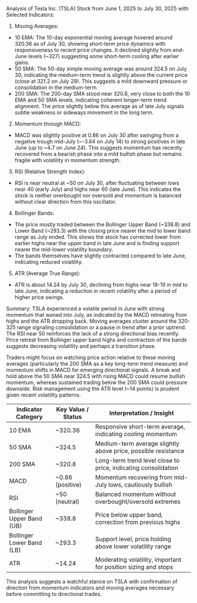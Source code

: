 Analysis of Tesla Inc. (TSLA) Stock from June 1, 2025 to July 30, 2025 with Selected Indicators:

1. Moving Averages:
- 10 EMA: The 10-day exponential moving average hovered around 320.36 as of July 30, showing short-term price dynamics with responsiveness to recent price changes. It declined slightly from end-June levels (~327) suggesting some short-term cooling after earlier gains.
- 50 SMA: The 50-day simple moving average was around 324.5 on July 30, indicating the medium-term trend is slightly above the current price (close at 321.2 on July 29). This suggests a mild downward pressure or consolidation in the medium-term.
- 200 SMA: The 200-day SMA stood near 320.8, very close to both the 10 EMA and 50 SMA levels, indicating coherent longer-term trend alignment. The price slightly below this average as of late July signals subtle weakness or sideways movement in the long term.

2. Momentum through MACD:
- MACD was slightly positive at 0.86 on July 30 after swinging from a negative trough mid-July (~-3.64 on July 14) to strong positives in late June (up to ~4.7 on June 24). This suggests momentum has recently recovered from a bearish phase into a mild bullish phase but remains fragile with volatility in momentum strength.

3. RSI (Relative Strength Index):
- RSI is near neutral at ~50 on July 30, after fluctuating between lows near 40 (early July) and highs near 60 (late June). This indicates the stock is neither overbought nor oversold and momentum is balanced without clear direction from this oscillator.

4. Bollinger Bands:
- The price mostly traded between the Bollinger Upper Band (~338.8) and Lower Band (~293.3) with the closing price nearer the mid to lower band range as July ended. This shows the stock has corrected lower from earlier highs near the upper band in late June and is finding support nearer the mid-lower volatility boundary.
- The bands themselves have slightly contracted compared to late June, indicating reduced volatility.

5. ATR (Average True Range):
- ATR is about 14.24 by July 30, declining from highs near 18-19 in mid to late June, indicating a reduction in recent volatility after a period of higher price swings.

Summary:
TSLA experienced a volatile period in June with strong momentum that waned into July, as indicated by the MACD retreating from highs and the ATR dropping back. Moving averages cluster around the 320-325 range signaling consolidation or a pause in trend after a prior uptrend. The RSI near 50 reinforces the lack of a strong directional bias recently. Price retreat from Bollinger upper band highs and contraction of the bands suggests decreasing volatility and perhaps a transition phase.

Traders might focus on watching price action relative to these moving averages (particularly the 200 SMA as a key long-term trend measure) and momentum shifts in MACD for emerging directional signals. A break and hold above the 50 SMA near 324.5 with rising MACD could resume bullish momentum, whereas sustained trading below the 200 SMA could pressure downside. Risk management using the ATR level (~14 points) is prudent given recent volatility patterns.

| Indicator Category           | Key Value / Status     | Interpretation / Insight                                        |
|-----------------------------|-----------------------|-----------------------------------------------------------------|
| 10 EMA                      | ~320.36               | Responsive short-term average, indicating cooling momentum       |
| 50 SMA                      | ~324.5                | Medium-term average slightly above price, possible resistance    |
| 200 SMA                     | ~320.8                | Long-term trend level close to price, indicating consolidation   |
| MACD                        | ~0.86 (positive)      | Momentum recovering from mid-July lows, cautiously bullish       |
| RSI                         | ~50 (neutral)         | Balanced momentum without overbought/oversold extremes           |
| Bollinger Upper Band (UB)   | ~338.8                | Price below upper band, correction from previous highs           |
| Bollinger Lower Band (LB)   | ~293.3                | Support level, price holding above lower volatility range        |
| ATR                         | ~14.24                | Moderating volatility, important for position sizing and stops   |

This analysis suggests a watchful stance on TSLA with confirmation of direction from momentum indicators and moving averages necessary before committing to directional trades.